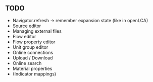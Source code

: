 ## TODO
* Navigator.refresh -> remember expansion state (like in openLCA)
* Source editor
* Managing external files
* Flow editor
* Flow property editor
* Unit group editor
* Online connections
* Upload / Download
* Online search
* Material properties
* (Indicator mappings)
